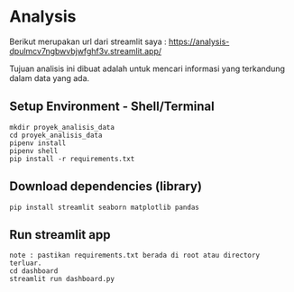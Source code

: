 # Analysis
Berikut merupakan url dari streamlit saya : https://analysis-dpulmcv7ngbwvbjwfghf3v.streamlit.app/

Tujuan analisis ini dibuat adalah untuk mencari informasi yang terkandung dalam data yang ada.

## Setup Environment - Shell/Terminal
````
mkdir proyek_analisis_data
cd proyek_analisis_data
pipenv install
pipenv shell
pip install -r requirements.txt
````
## Download dependencies (library)
````
pip install streamlit seaborn matplotlib pandas
````
## Run streamlit app
````
note : pastikan requirements.txt berada di root atau directory terluar.
cd dashboard
streamlit run dashboard.py
````
